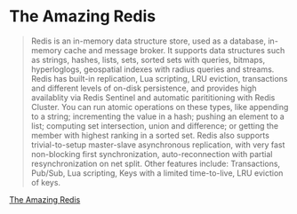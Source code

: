 # The Amazing Redis
> Redis is an in-memory data structure store, used as a database, in-memory cache and message broker. It supports data structures such as strings, hashes, lists, sets, sorted sets with queries, bitmaps, hyperloglogs, geospatial indexes with radius queries and streams.
> Redis has built-in replication, Lua scripting, LRU eviction, transactions and different levels of on-disk persistence, and provides high availablity via Redis Sentinel and automatic parititioning with Redis Cluster. You can run atomic operations on these types, like appending to a string; incrementing the value in a hash; pushing an element to a list; computing set intersection, union and difference; or getting the member with highest ranking in a sorted set. Redis also supports
> trivial-to-setup master-slave asynchronous replication, with very fast non-blocking first synchronization, auto-reconnection with partial resynchronization on net split. Other features include: Transactions, Pub/Sub, Lua scripting, Keys with a limited time-to-live, LRU eviction of keys.

[The Amazing Redis](https://medium.com/swlh/the-amazing-redis-620a621f3b2)
